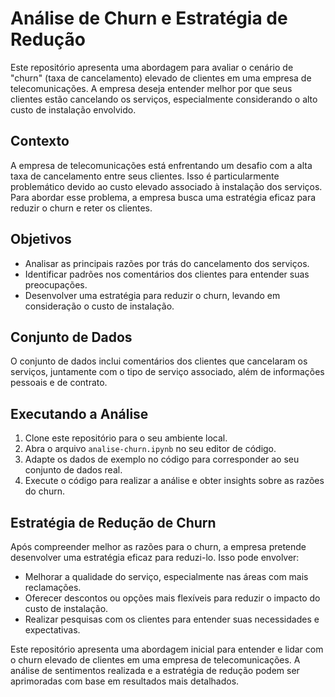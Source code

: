 # Análise de Churn e Estratégia de Redução

Este repositório apresenta uma abordagem para avaliar o cenário de "churn" (taxa de cancelamento) elevado de clientes em uma empresa de telecomunicações. A empresa deseja entender melhor por que seus clientes estão cancelando os serviços, especialmente considerando o alto custo de instalação envolvido.

## Contexto

A empresa de telecomunicações está enfrentando um desafio com a alta taxa de cancelamento entre seus clientes. Isso é particularmente problemático devido ao custo elevado associado à instalação dos serviços. Para abordar esse problema, a empresa busca uma estratégia eficaz para reduzir o churn e reter os clientes.

## Objetivos

- Analisar as principais razões por trás do cancelamento dos serviços.
- Identificar padrões nos comentários dos clientes para entender suas preocupações.
- Desenvolver uma estratégia para reduzir o churn, levando em consideração o custo de instalação.

## Conjunto de Dados

O conjunto de dados inclui comentários dos clientes que cancelaram os serviços, juntamente com o tipo de serviço associado, além de informações pessoais e de contrato.

## Executando a Análise

1. Clone este repositório para o seu ambiente local.
2. Abra o arquivo `analise-churn.ipynb` no seu editor de código.
3. Adapte os dados de exemplo no código para corresponder ao seu conjunto de dados real.
4. Execute o código para realizar a análise e obter insights sobre as razões do churn.

## Estratégia de Redução de Churn

Após compreender melhor as razões para o churn, a empresa pretende desenvolver uma estratégia eficaz para reduzi-lo. Isso pode envolver:

- Melhorar a qualidade do serviço, especialmente nas áreas com mais reclamações.
- Oferecer descontos ou opções mais flexíveis para reduzir o impacto do custo de instalação.
- Realizar pesquisas com os clientes para entender suas necessidades e expectativas.

Este repositório apresenta uma abordagem inicial para entender e lidar com o churn elevado de clientes em uma empresa de telecomunicações. A análise de sentimentos realizada e a estratégia de redução podem ser aprimoradas com base em resultados mais detalhados.

